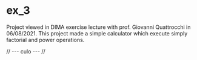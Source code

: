 # ex_3

Project viewed in DIMA exercise lecture with prof. Giovanni Quattrocchi in 06/08/2021.
This project made a simple calculator which execute simply factorial and power operations.

// --- culo --- //
